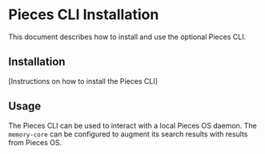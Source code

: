 # Pieces CLI Installation

This document describes how to install and use the optional Pieces CLI.

## Installation

[Instructions on how to install the Pieces CLI]

## Usage

The Pieces CLI can be used to interact with a local Pieces OS daemon. The `memory-core` can be configured to augment its search results with results from Pieces OS.
